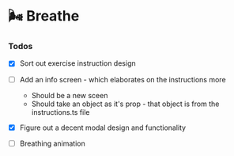 # 🌬️ Breathe

### Todos

- [x] Sort out exercise instruction design

- [ ] Add an info screen - which elaborates on the instructions more

  - Should be a new sceen
  - Should take an object as it's prop - that object is from the instructions.ts file

- [x] Figure out a decent modal design and functionality

- [ ] Breathing animation
